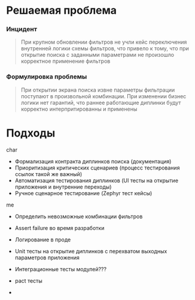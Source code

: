 
# Решаемая проблема
### Инцидент
> При крупном обновлении фильтров не учли кейс переключения внутренней логики схемы фильтров, что привело к тому, что при открытие поиска с заданными параметрами не произошло корректное применение фильтров
### Формулировка проблемы
> При открытии экрана поиска извне параметры фильтрации поступают в произвольной комбинации. При изменении бизнес логики нет гарантий, что раннее работающие диплинки будут корректно интерпритированны и применены

# Подходы
char
- Формализация контракта диплинков поиска (документация)
- Приоритизация критических сценариев (процесс тестирования ссылок такой же важный)
- Автоматизация тестирования диплинков (UI тесты на открытие приложения и внутренние переходы)
- Ручное сценарное тестирование (Zephyr тест кейсы)

me
- Определить невозможные комбинации фильтров
- Assert failure во время разработки
- Логирование в проде
- Unit тесты на открытие диплинков с перехватом выходных параметров приложения

- Интеграционные тесты модулей???
- pact тесты
- 